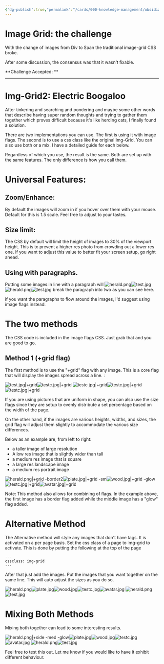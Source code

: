 ```yaml
---
{"dg-publish":true,"permalink":"/cards/000-knowledge-management/obsidian-vaults/lithou/grid-display-testing/"}
---
```



# Image Grid: the challenge
With the change of images from Div to Span the traditional image-grid CSS broke. 

After some discussion, the consensus was that it wasn't fixable. 

**Challenge Accepted: **

---

# Img-Grid2: Electric Boogaloo
After tinkering and searching and pondering and maybe some other words that describe having super random thoughts and trying to gather them together which proves difficult because it's like herding cats, I finally found a solution. 

There are two implementations you can use. The first is using it with image flags. The second is to use a css class like the original Img-Grid. You can also use both or a mix. I have a detailed guide for each below. 

Regardless of which you use, the result is the same. Both are set up with the same features. The only difference is how you call them. 

# Universal Features: 
## Zoom/Enhance: 
By default the images will zoom in if you hover over them with your mouse. Default for this is 1.5 scale. Feel free to adjust to your tastes.
## Size limit: 
The CSS by default will limit the height of images to 30% of the viewport height. This is to prevent a higher res photo from crowding out a lower res one. If you want to adjust this value to better fit your screen setup, go right ahead. 

## Using with paragraphs. 

Putting some images in line with a paragraph will ![herald.png](/img/user/Extras/Attachments/herald.png)![test.jpg](/img/user/Extras/Attachments/test.jpg)![herald.png](/img/user/Extras/Attachments/herald.png)![test.jpg](/img/user/Extras/Attachments/test.jpg) break the paragraph into two as you can see here. 

if you want the paragraphs to flow around the images, I'd suggest using image flags instead. 

# The two methods
The CSS code is included in the image flags CSS. Just grab that and you are good to go. 

## Method 1 (+grid flag)

The first method is to use the "+grid" flag with any image. This is a core flag that will display the images spread across a line. : 

![test.jpg|+grid](/img/user/Extras/Attachments/test.jpg)![testc.jpg|+grid](/img/user/Extras/Attachments/testc.jpg)
![testc.jpg|+grid](/img/user/Extras/Attachments/testc.jpg)![testc.jpg|+grid](/img/user/Extras/Attachments/testc.jpg)![testc.jpg|+grid](/img/user/Extras/Attachments/testc.jpg)

If you are using pictures that are uniform in shape, you can also use the size flags since they are setup to evenly distribute a set percentage based on the width of the page. 

On the other hand, if the images are various heights, widths, and sizes, the grid flag will adjust them slightly to accommodate the various size differences. 

Below as an example are, from left to right: 
- a taller image of large resolution 
- A low res image that is slightly wider than tall
- a medium res image that is square 
- a large res landscape image
- a medium res portrait image 


![herald.png|+grid -border2](/img/user/Extras/Attachments/herald.png)![plate.jpg|+grid -sm](/img/user/Extras/Attachments/plate.jpg)![wood.jpg|+grid -glow](/img/user/Extras/Attachments/wood.jpg)![testc.jpg|+grid](/img/user/Extras/Attachments/testc.jpg)![avatar.jpg|+grid](/img/user/Extras/Attachments/avatar.jpg)

Note: This method also allows for combining of flags. In the example above, the first image has a border flag added while the middle image has a "glow" flag added.


# Alternative Method
The Alternative method will style any images that don't have tags. 
It is activated on a per page basis. 
Set the css class of a page to img-grid to activate. 
This is done by putting the following at the top of the page
```
---
cssclass: img-grid
---
```

After that just add the images. Put the images that you want together on the same line. This will auto adjust the sizes as you do so. 

![herald.png](/img/user/Extras/Attachments/herald.png)![plate.jpg](/img/user/Extras/Attachments/plate.jpg)![wood.jpg](/img/user/Extras/Attachments/wood.jpg)![testc.jpg](/img/user/Extras/Attachments/testc.jpg)![avatar.jpg](/img/user/Extras/Attachments/avatar.jpg)
![herald.png](/img/user/Extras/Attachments/herald.png)![test.jpg](/img/user/Extras/Attachments/test.jpg)




# Mixing Both Methods
Mixing both together can lead to some interesting results. 

![herald.png|+side -med -glow ](/img/user/Extras/Attachments/herald.png)![plate.jpg](/img/user/Extras/Attachments/plate.jpg)![wood.jpg](/img/user/Extras/Attachments/wood.jpg)![testc.jpg](/img/user/Extras/Attachments/testc.jpg)![avatar.jpg](/img/user/Extras/Attachments/avatar.jpg)
![herald.png](/img/user/Extras/Attachments/herald.png)![test.jpg](/img/user/Extras/Attachments/test.jpg)


Feel free to test this out. Let me know if you would like to have it exhibit different behaviour. 
